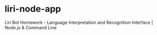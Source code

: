 # liri-node-app
Liri Bot Homework - Language Interpretation and Recognition Interface | Node.js &amp; Command Line
